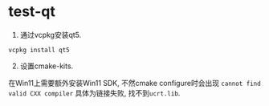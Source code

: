 # test-qt

1. 通过vcpkg安装qt5.
```
vcpkg install qt5
```

2. 设置cmake-kits.

在Win11上需要额外安装Win11 SDK, 不然cmake configure时会出现
`cannot find valid CXX compiler`
具体为链接失败, 找不到`ucrt.lib`.